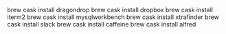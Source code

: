 brew cask install dragondrop
brew cask install dropbox
brew cask install iterm2
brew cask install mysqlworkbench
brew cask install xtrafinder
brew cask install slack
brew cask install caffeine
brew cask install alfred
